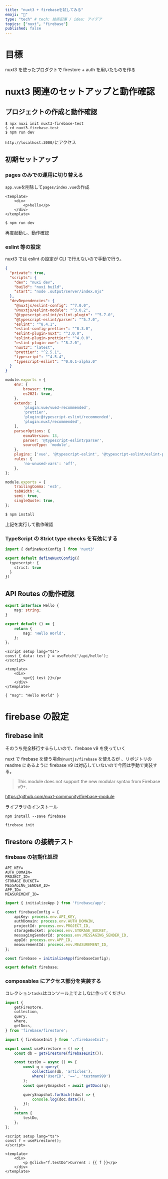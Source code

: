 ```yaml
---
title: "nuxt3 + firebaseを試してみる"
emoji: "📝"
type: "tech" # tech: 技術記事 / idea: アイデア
topics: ["nuxt", "firebase"]
published: false
---
```


# 目標

nuxt3 を使ったプロダクトで firestore + auth を用いたものを作る

# nuxt3 関連のセットアップと動作確認

## プロジェクトの作成と動作確認

```
$ npx nuxi init nuxt3-firebase-test
$ cd nuxt3-firebase-test
$ npm run dev
```

`http://localhost:3000/`にアクセス

## 初期セットアップ

### pages のみでの運用に切り替える

`app.vue`を削除して`pages/index.vue`の作成

```vue:pages/index.vue
<template>
    <div>
        <p>hello</p>
    </div>
</template>
```

```
$ npm run dev
```

再度起動し、動作確認

### eslint 等の設定

nuxt3 では eslint の設定が CLI で行えないので手動で行う。

```json:package.json
{
  "private": true,
  "scripts": {
    "dev": "nuxi dev",
    "build": "nuxi build",
    "start": "node .output/server/index.mjs"
  },
  "devDependencies": {
    "@nuxtjs/eslint-config": "^7.0.0",
    "@nuxtjs/eslint-module": "^3.0.2",
    "@typescript-eslint/eslint-plugin": "^5.7.0",
    "@typescript-eslint/parser": "^5.7.0",
    "eslint": "^8.4.1",
    "eslint-config-prettier": "^8.3.0",
    "eslint-plugin-nuxt": "^3.0.0",
    "eslint-plugin-prettier": "^4.0.0",
    "eslint-plugin-vue": "^8.2.0",
    "nuxt3": "latest",
    "prettier": "^2.5.1",
    "typescript": "^4.5.4",
    "typescript-eslint": "^0.0.1-alpha.0"
  }
}
```

```js:.eslintrc.js
module.exports = {
    env: {
        browser: true,
        es2021: true,
    },
    extends: [
        'plugin:vue/vue3-recommended',
        'prettier',
        'plugin:@typescript-eslint/recommended',
        'plugin:nuxt/recommended',
    ],
    parserOptions: {
        ecmaVersion: 13,
        parser: '@typescript-eslint/parser',
        sourceType: 'module',
    },
    plugins: ['vue', '@typescript-eslint', '@typescript-eslint/eslint-plugin'],
    rules: {
        'no-unused-vars': 'off',
    },
};
```

```js:.prettierrc.js
module.exports = {
    trailingComma: 'es5',
    tabWidth: 4,
    semi: true,
    singleQuote: true,
};
```

```
$ npm install
```

上記を実行して動作確認

### TypeScript の Strict type checks を有効にする

```ts:nuxt.config.ts
import { defineNuxtConfig } from 'nuxt3'

export default defineNuxtConfig({
  typescript: {
    strict: true
  }
})
```

## API Routes の動作確認

```ts:/server/api/hello.ts
export interface Hello {
    msg: string;
}

export default () => {
    return {
        msg: 'Hello World',
    };
};
```

```vue:pages/index.vue
<script setup lang="ts">
const { data: test } = useFetch('/api/hello');
</script>

<template>
    <div>
        <p>{{ test }}</p>
    </div>
</template>
```

```
{ "msg": "Hello World" }
```

# firebase の設定

## firebase init

そのうち完全移行するらしいので、firebase v9 を使っていく

nuxt で firebase を使う場合`@nuxtjs/firebase` を使えるが 、リポジトリの readme にあるように firebase v9 は対応していないので今回は手動で実装する。

> This module does not support the new modular syntax from Firebase v9+.

https://github.com/nuxt-community/firebase-module

ライブラリのインストール

```
npm install --save firebase
```

```
firebase init
```

## firestore の接続テスト

### firebase の初期化処理

```:.env
API_KEY=
AUTH_DOMAIN=
PROJECT_ID=
STORAGE_BUCKET=
MESSAGING_SENDER_ID=
APP_ID=
MEASUREMENT_ID=
```

```ts:composables/firebaseInit.ts
import { initializeApp } from 'firebase/app';

const firebaseConfig = {
    apiKey: process.env.API_KEY,
    authDomain: process.env.AUTH_DOMAIN,
    projectId: process.env.PROJECT_ID,
    storageBucket: process.env.STORAGE_BUCKET,
    messagingSenderId: process.env.MESSAGING_SENDER_ID,
    appId: process.env.APP_ID,
    measurementId: process.env.MEASUREMENT_ID,
};

const firebase = initializeApp(firebaseConfig);

export default firebase;
```

### composables にアクセス部分を実装する

コレクション`tasks`はコンソール上でよしなに作ってください

```ts:composables/useFirestore.ts
import {
    getFirestore,
    collection,
    query,
    where,
    getDocs,
} from 'firebase/firestore';

import { firebaseInit } from './firebaseInit';

export const useFirestore = () => {
    const db = getFirestore(firebaseInit());

    const testDo = async () => {
        const q = query(
            collection(db, 'articles'),
            where('UserID', '==', 'testman999')
        );
        const querySnapshot = await getDocs(q);

        querySnapshot.forEach((doc) => {
            console.log(doc.data());
        });
    };
    return {
        testDo,
    };
};
```

```vue:index.vue
<script setup lang="ts">
const f = useFirestore();
</script>

<template>
    <div>
        <p @click="f.testDo">Current : {{ f }}</p>
    </div>
</template>
```
